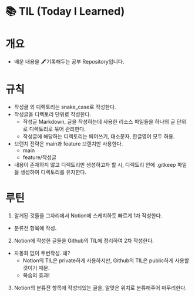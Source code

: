 # 📚 TIL (Today I Learned)

# 개요

- 배운 내용을 🖋기록해두는 공부 Repository입니다.

# 규칙

- 작성글 외 디렉토리는 snake_case로 작성한다.
- 작성글을 디렉토리 단위로 작성한다.
  - 작성글 Markdown, 글을 작성하는데 사용한 리소스 파일들을 하나의 글 단위로 디렉토리로 묶어 관리한다.
  - 작성글에 해당하는 디렉토리는 띄어쓰기, 대소문자, 한글영어 모두 허용.
- 브랜치 전략은 main과 feature 브랜치만 사용한다.
    - main 
    - feature/작성글
- 내용이 존재하지 않고 디렉토리만 생성하고자 할 시, 디렉토리 안에 .gitkeep 파일을 생성하여 디렉토리를 유지한다.

# 루틴

1. 알게된 것들을 그자리에서 Notion에 스케치하듯 빠르게 1차 작성한다.
  - 분류전 항목에 작성.
2. Notion에 작성한 글들을 Github의 TIL에 정리하여 2차 작성한다.
  - 자동화 없이 두번작성. 왜?
    - Notion의 TIL은 private하게 사용하지만, Github의 TIL은 public하게 사용할 것이기 때문.
    - 복습의 효과!
3. Notion의 분류전 항목에 작성되있는 글을, 알맞은 위치로 분류해주어 마무리한다.
